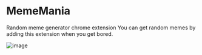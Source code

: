 # MemeMania
Random meme generator chrome extension
You can get random memes by adding this extension when you get bored.

![image](https://user-images.githubusercontent.com/68100794/164982047-cf22ebfc-4023-47f8-8c88-3a51dc113a18.png)
